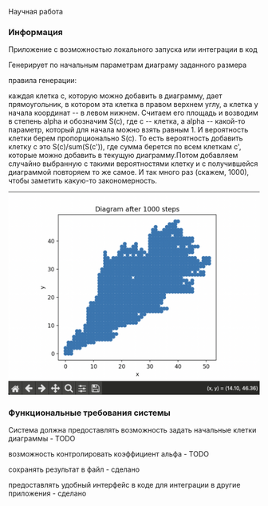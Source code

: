 Научная работа

### Информация

Приложение с возможностью локального запуска или интеграции в код

Генерирует по начальным параметрам диаграму заданного размера

правила генерации:

каждая клетка c, которую можно добавить в диаграмму, дает прямоугольник, в котором эта клетка в правом верхнем углу, а клетка у начала координат -- в левом нижнем. Считаем его площадь и возводим в степень alpha и обозначим S(c), где c -- клетка, а alpha -- какой-то параметр, который для начала можно взять равным 1. И вероятность клетки берем пропорционально S(c). То есть вероятность добавить клетку c это S(c)/sum(S(c')), где сумма берется по всем клеткам c', которые можно добавить в текущую диаграмму.Потом добавляем случайно выбранную с такими вероятностями клетку и с получившейся диаграммой повторяем то же самое. И так много раз (скажем, 1000), чтобы заметить какую-то закономерность.

![alt text](https://github.com/p0ntific/-/blob/main/interface.png?raw=true)

### Функциональные требования системы

Система должна предоставлять возможность задать начальные клетки диаграммы - TODO

возможность контролировать коэффициент альфа - TODO

сохранять результат в файл - сделано

предоставлять удобный интерфейс в коде для интеграции в другие приложения - сделано
